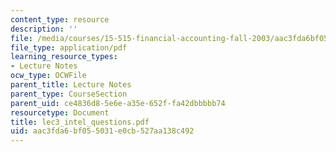 ```yaml
---
content_type: resource
description: ''
file: /media/courses/15-515-financial-accounting-fall-2003/aac3fda6bf055031e0cb527aa138c492_lec3_intel_questions.pdf
file_type: application/pdf
learning_resource_types:
- Lecture Notes
ocw_type: OCWFile
parent_title: Lecture Notes
parent_type: CourseSection
parent_uid: ce4836d8-5e6e-a35e-652f-fa42dbbbbb74
resourcetype: Document
title: lec3_intel_questions.pdf
uid: aac3fda6-bf05-5031-e0cb-527aa138c492
---
```

